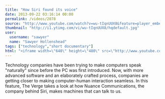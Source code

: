 ```yaml
---
title: "How Siri found its voice"
date: 2013-09-22 03:16:14 00:00
permalink: /videos/2078
source: "http://www.youtube.com/watch?v=wu-tIqnUUX8&feature=player_embedded"
thumbnail: "http://i1.ytimg.com/vi/wu-tIqnUUX8/hqdefault.jpg"
user:
  username: "sawyer"
  name: "Sawyer Hollenshead"
tags: ["technology","short documentary"]
html: "<iframe width=\"640\" height=\"480\" src=\"http://www.youtube.com/embed/wu-tIqnUUX8?wmode=transparent&feature=oembed\" frameborder=\"0\" allowfullscreen></iframe>"
---
```


Technology companies have been trying to make computers speak "naturally" since before the PC was first introduced. Now, with more advanced software and an elaborately crafted process, companies are getting closer to making computer-human interaction seamless. In this feature, The Verge takes a look at how Nuance Communications, the company behind Siri, makes machines that can talk to us.
